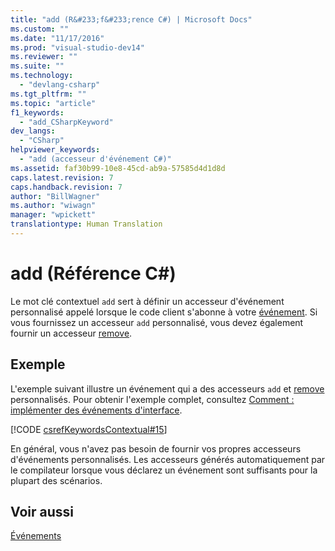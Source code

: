 ```yaml
---
title: "add (R&#233;f&#233;rence C#) | Microsoft Docs"
ms.custom: ""
ms.date: "11/17/2016"
ms.prod: "visual-studio-dev14"
ms.reviewer: ""
ms.suite: ""
ms.technology: 
  - "devlang-csharp"
ms.tgt_pltfrm: ""
ms.topic: "article"
f1_keywords: 
  - "add_CSharpKeyword"
dev_langs: 
  - "CSharp"
helpviewer_keywords: 
  - "add (accesseur d'événement C#)"
ms.assetid: faf30b99-10e8-45cd-ab9a-57585d4d1d8d
caps.latest.revision: 7
caps.handback.revision: 7
author: "BillWagner"
ms.author: "wiwagn"
manager: "wpickett"
translationtype: Human Translation
---
```

# add (R&#233;f&#233;rence C#)
Le mot clé contextuel `add` sert à définir un accesseur d'événement personnalisé appelé lorsque le code client s'abonne à votre [événement](../../../csharp/language-reference/keywords/event.md).  Si vous fournissez un accesseur `add` personnalisé, vous devez également fournir un accesseur [remove](../../../csharp/language-reference/keywords/remove.md).  
  
## Exemple  
 L'exemple suivant illustre un événement qui a des accesseurs `add` et [remove](../../../csharp/language-reference/keywords/remove.md) personnalisés.  Pour obtenir l'exemple complet, consultez [Comment : implémenter des événements d'interface](../../../csharp/programming-guide/events/how-to-implement-interface-events.md).  
  
 [!CODE [csrefKeywordsContextual#15](../CodeSnippet/VS_Snippets_VBCSharp/csrefKeywordsContextual#15)]  
  
 En général, vous n'avez pas besoin de fournir vos propres accesseurs d'événements personnalisés.  Les accesseurs générés automatiquement par le compilateur lorsque vous déclarez un événement sont suffisants pour la plupart des scénarios.  
  
## Voir aussi  
 [Événements](../../../csharp/programming-guide/events/index.md)
